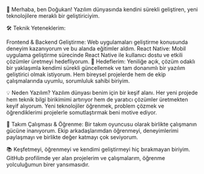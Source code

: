 👋 Merhaba, ben Doğukan!
Yazılım dünyasında kendini sürekli geliştiren, yeni teknolojilere meraklı bir geliştiriciyim.

🛠️ Teknik Yeteneklerim:

Frontend & Backend Geliştirme: Web uygulamaları geliştirme konusunda deneyim kazanıyorum ve bu alanda eğitimler aldım.
React Native: Mobil uygulama geliştirme sürecinde React Native ile kullanıcı dostu ve etkili çözümler üretmeyi hedefliyorum.
🚀 Hedeflerim:
Yeniliğe açık, çözüm odaklı bir yaklaşımla kendimi sürekli güncellemek ve tam donanımlı bir yazılım geliştirici olmak istiyorum. Hem bireysel projelerde hem de ekip çalışmalarında uyumlu, sorumluluk sahibi biriyim.

💡 Neden Yazılım?
Yazılım dünyası benim için bir keşif alanı. Her yeni projede hem teknik bilgi birikimimi artırıyor hem de yaratıcı çözümler üretmekten keyif alıyorum. Yeni teknolojiler öğrenmek, problem çözmek ve öğrendiklerimi projelerle somutlaştırmak beni motive ediyor.

🤝 Takım Çalışması & Öğrenme:
Bir takım oyuncusu olarak birlikte çalışmanın gücüne inanıyorum. Ekip arkadaşlarımdan öğrenmeyi, deneyimlerimi paylaşmayı ve birlikte değer katmayı çok seviyorum.

📚 Keşfetmeyi, öğrenmeyi ve kendimi geliştirmeyi hiç bırakmayan biriyim. GitHub profilimde yer alan projelerim ve çalışmalarım, öğrenme yolculuğumun birer yansımasıdır.
